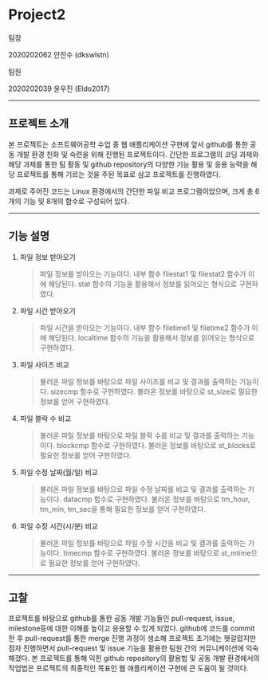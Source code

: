 # Project2

팀장

2020202062 안진수 (dkswlstn)

팀원

2020202039 윤우진 (Eldo2017)


***


## 프로젝트 소개

  본 프로젝트는 소프트웨어공학 수업 중 웹 애플리케이션 구현에 앞서 github를 통한 공동 개발 환경 친화 및 숙련을 위해 진행된 프로젝트이다. 간단한 프로그램의 코딩 과제와 해당 과제를 통한 팀 활동 및 github repository의 다양한 기능 활용 및 응용 능력을 해당 프로젝트를 통해 기르는 것을 주된 목표로 삼고 프로젝트를 진행하였다.

과제로 주어진 코드는 Linux 환경에서의 간단한 파일 비교 프로그램이었으며, 크게 총 6개의 기능 및 8개의 함수로 구성되어 있다.

***

## 기능 설명 

1. 파일 정보 받아오기
   > 파일 정보를 받아오는 기능이다. 내부 함수 filestat1 및 filestat2 함수가 이에 해당된다.
   > stat 함수의 기능을 활용해서 정보를 읽어오는 형식으로 구현하였다.
2. 파일 시간 받아오기
   > 파일 시간을 받아오는 기능이다. 내부 함수 filetime1 및 filetime2 함수가 이에 해당된다.
   > localtime 함수의 기능을 활용해서 정보를 읽어오는 형식으로 구현하였다.
3. 파일 사이즈 비교
   > 불러온 파일 정보를 바탕으로 파일 사이즈를 비교 및 결과를 출력하는 기능이다. sizecmp 함수로 구현하였다.
   > 불러온 정보를 바탕으로 st_size로 필요한 정보를 얻어 구현하였다.
4. 파일 블락 수 비교
   > 불러온 파일 정보를 바탕으로 파일 블락 수를 비교 및 결과를 출력하는 기능이다. blockcmp 함수로 구현하였다.
   > 불러온 정보를 바탕으로 st_blocks로 필요한 정보를 얻어 구현하였다.
5. 파일 수정 날짜(월/일) 비교
   > 불러온 파일 정보를 바탕으로 파일 수정 날짜를 비교 및 결과를 출력하는 기능이다. datacmp 함수로 구현하였다.
   > 불러온 정보를 바탕으로 tm_hour, tm_min, tm_sec을 통해 필요한 정보를 얻어 구현하였다.
6. 파일 수정 시간(시/분) 비교
    > 불러온 파일 정보를 바탕으로 파일 수정 시간을 비교 및 결과를 출력하는 기능이다. timecmp 함수로 구현하였다.
    > 불러온 정보를 바탕으로 st_mtime으로 필요한 정보를 얻어 구현하였다.


*** 

## 고찰

프로젝트를 바탕으로 github를 통한 공동 개발 기능들인 pull-request, issue, milestone등에 대한 이해를 높이고 응용할 수 있게 되었다. 
github에 코드를 commit한 후 pull-request를 통한 merge 진행 과정이 생소해 프로젝트 초기에는 헷갈렸지만 점차 진행하면서 pull-request 및 issue 기능을 활용한 팀원 간의 커뮤니케이션에 익숙해졌다. 
본 프로젝트를 통해 익힌 github repository의 활용법 및 공동 개발 환경에서의 작업법은 프로젝트의 최종적인 목표인 웹 애플리케이션 구현에 큰 도움이 될 것이다.


